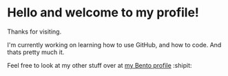 # Hello and welcome to my profile!

Thanks for visiting.

I'm currently working on learning how to use GitHub, and how to code. And thats pretty much it.

Feel free to look at my other stuff over at [my Bento profile](https://bento.me/denys) :shipit:
